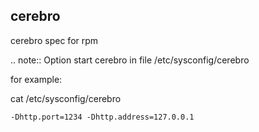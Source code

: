 cerebro
------------

cerebro spec for rpm

.. note::
Option start cerebro in file /etc/sysconfig/cerebro

for example:

cat /etc/sysconfig/cerebro
```
-Dhttp.port=1234 -Dhttp.address=127.0.0.1
```
